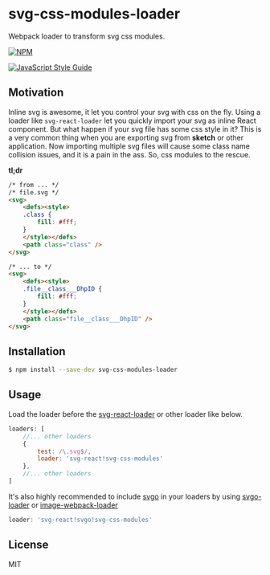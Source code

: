 # svg-css-modules-loader
Webpack loader to transform svg css modules.

[![NPM](https://nodei.co/npm/svg-css-modules-loader.png?downloads=true&stars=true)](https://nodei.co/npm/svg-css-modules-loader/)

[![JavaScript Style Guide](https://cdn.rawgit.com/feross/standard/master/badge.svg)](https://github.com/feross/standard)

## Motivation
Inline svg is awesome, it let you control your svg with css on the fly. Using a loader like `svg-react-loader` let you quickly import your svg as inline React component. But what happen if your svg file has some css style in it? This is a very common thing when you are exporting svg from **sketch** or other application. Now importing multiple svg files will cause some class name collision issues, and it is a pain in the ass. So, css modules to the rescue.

**tl;dr**
```html
/* from ... */
/* file.svg */
<svg>
	<defs><style>
	.class {
		fill: #fff;
	}
	</style></defs>
	<path class="class" />
</svg>

/* ... to */
<svg>
	<defs><style>
	.file__class___DhpID {
		fill: #fff;
	}
	</style></defs>
	<path class="file__class___DhpID" />
</svg>
```

## Installation
```bash
$ npm install --save-dev svg-css-modules-loader
```

## Usage
Load the loader before the [svg-react-loader](https://github.com/jhamlet/svg-react-loader) or other loader like below.
```js
loaders: [
	//... other loaders
	{
		test: /\.svg$/,
		loader: 'svg-react!svg-css-modules'
	},
	//... other loaders
]
```

It's also highly recommended to include [svgo](https://github.com/svg/svgo) in your loaders by using [svgo-loader](https://github.com/rpominov/svgo-loader) or [image-webpack-loader](https://github.com/tcoopman/image-webpack-loader)

```js
loader: 'svg-react!svgo!svg-css-modules'
```

## License
MIT
